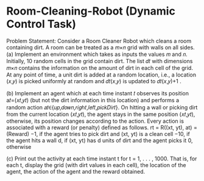 # Room-Cleaning-Robot (Dynamic Control Task)
Problem Statement: Consider a Room Cleaner Robot which cleans a room containing dirt. A room can be treated as a  𝑚×𝑛 grid with walls on all sides.
(a) Implement an environment which takes as inputs the values  𝑚 and 𝑛. Initially, 10 random cells in the grid contain dirt. The list  𝑑𝑡 with dimensions  𝑚×𝑛 contains the information on the amount of dirt in each cell of the grid. At any point of time, a unit dirt is added at a random location, i.e., a location  (𝑥,𝑦) is picked uniformly at random and  𝑑𝑡(𝑥,𝑦) is updated to  𝑑𝑡(𝑥,𝑦)+1 .

(b) Implement an agent which at each time instant 𝑡 observes its position  a𝑡=(𝑥𝑡,𝑦𝑡) (but not the dirt information in this location) and performs a random action  𝑎𝑡∈{𝑢𝑝,𝑑𝑜𝑤𝑛,𝑟𝑖𝑔ℎ𝑡,𝑙𝑒𝑓𝑡,𝑝𝑖𝑐𝑘𝐷𝑖𝑟𝑡}. On hitting a wall or picking dirt from the current location  (𝑥𝑡,𝑦𝑡), the agent stays in the same position  (𝑥𝑡,𝑦𝑡), otherwise, its position changes according to the action. Every action is associated with a reward (or penalty) defined as follows.
rt = R((xt, yt), at) = (Reward)
    −1, if the agent tries to pick dirt and (xt, yt) is a clean cell
    −10, if the agent hits a wall 
    d, if (xt, yt) has d units of dirt and the agent picks it
    0, otherwise

(c) Print out the activity at each time instant t for t = 1, . . . , 1000. That is, for each t, display the grid (with dirt values in each cell), the location of the agent, the action of the agent and the reward obtained.
